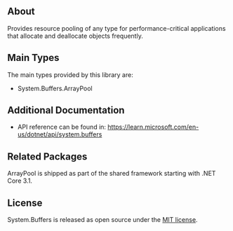 ## About

Provides resource pooling of any type for performance-critical applications that allocate and deallocate objects frequently.

## Main Types

The main types provided by this library are:

- System.Buffers.ArrayPool<T>

## Additional Documentation

- API reference can be found in: https://learn.microsoft.com/en-us/dotnet/api/system.buffers

## Related Packages

ArrayPool is shipped as part of the shared framework starting with .NET Core 3.1.

## License

System.Buffers is released as open source under the [MIT license](https://licenses.nuget.org/MIT).
